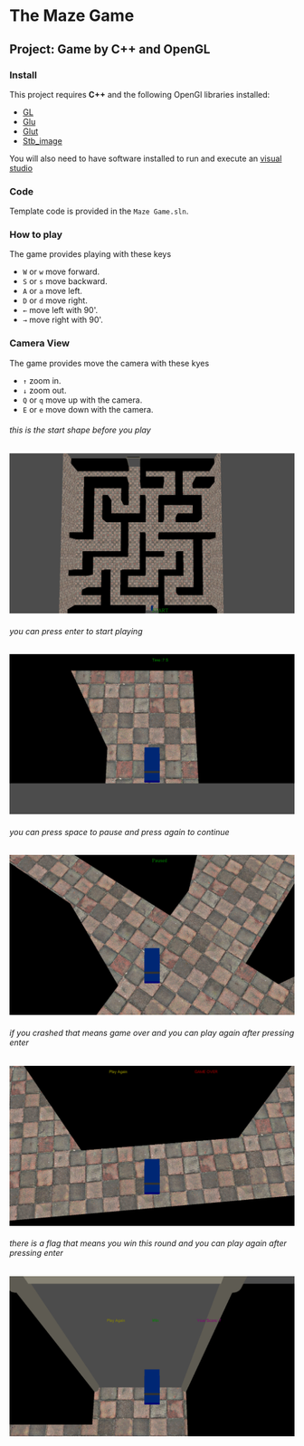 # The Maze Game
## Project: Game by C++ and OpenGL

### Install

This project requires **C++** and the following OpenGl libraries installed:

- [GL](https://www.opengl.org/)
- [Glu](https://www.opengl.org/)
- [Glut](https://www.opengl.org/)
- [Stb_image](https://www.opengl.org/)

You will also need to have software installed to run and execute an [visual studio](https://visualstudio.microsoft.com/)

### Code

Template code is provided in the `Maze Game.sln`.

### How to play

The game provides playing with these keys

- `W` or `w` move forward.
- `S` or `s` move backward.
- `A` or `a` move left.
- `D` or `d` move right.
- `←` move left with 90'.
- `→` move right with 90'.

### Camera View

The game provides move the camera with these kyes

- `↑` zoom in.
- `↓` zoom out.
- `Q` or `q` move up with the camera.
- `E` or `e` move down with the camera.

###### this is the start shape before you play

<img src="start.png">

###### you can press enter to start playing

<img src="timer.png">

###### you can press space to pause and press again to continue

<img src="pause.png">

###### if you crashed that means game over and you can play again after pressing enter

<img src="game over.png">

###### there is a flag that means you win this round and you can play again after pressing enter

<img src="win.png">
